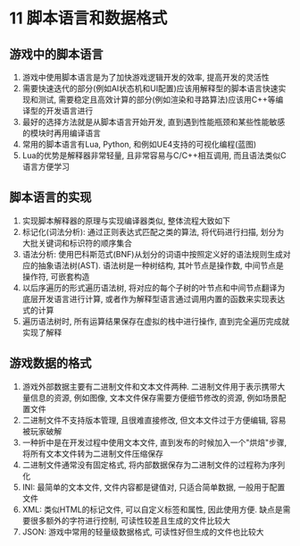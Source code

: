 # 11 脚本语言和数据格式

## 游戏中的脚本语言

1. 游戏中使用脚本语言是为了加快游戏逻辑开发的效率, 提高开发的灵活性
2. 需要快速迭代的部分(例如AI状态机和UI配置)应该用解释型的脚本语言快速实现和测试, 需要稳定且高效计算的部分(例如渲染和寻路算法)应该用C++等编译型的开发语言进行
3. 最好的选择方法就是从脚本语言开始开发, 直到遇到性能瓶颈和某些性能敏感的模块时再用编译语言
4. 常用的脚本语言有Lua, Python, 和例如UE4支持的可视化编程(蓝图)
5. Lua的优势是解释器非常轻量, 且非常容易与C/C++相互调用, 而且语法类似C语言方便学习

## 脚本语言的实现

1. 实现脚本解释器的原理与实现编译器类似, 整体流程大致如下
2. 标记化(词法分析): 通过正则表达式匹配之类的算法, 将代码进行扫描, 划分为大批关键词和标识符的顺序集合
3. 语法分析: 使用巴科斯范式(BNF)从划分的词语中按照定义好的语法规则生成对应的抽象语法树(AST). 语法树是一种树结构, 其叶节点是操作数, 中间节点是操作符, 可嵌套构造
4. 以后序遍历的形式遍历语法树, 将对应的每个子树的叶节点和中间节点翻译为底层开发语言进行计算, 或者作为解释型语言通过调用内置的函数来实现表达式的计算
5. 遍历语法树时, 所有运算结果保存在虚拟的栈中进行操作, 直到完全遍历完成就实现了解释

## 游戏数据的格式

1. 游戏外部数据主要有二进制文件和文本文件两种. 二进制文件用于表示携带大量信息的资源, 例如图像, 文本文件保存需要方便细节修改的资源, 例如场景配置文件
2. 二进制文件不支持版本管理, 且很难直接修改, 但文本文件过于方便编辑, 容易被玩家破解
3. 一种折中是在开发过程中使用文本文件, 直到发布的时候加入一个"烘焙"步骤, 将所有文本文件转为二进制文件压缩保存
4. 二进制文件通常没有固定格式, 将内部数据保存为二进制文件的过程称为序列化
5. INI: 最简单的文本文件, 文件内容都是键值对, 只适合简单数据, 一般用于配置文件
6. XML: 类似HTML的标记文件, 可以自定义标签和属性, 因此使用方便. 缺点是需要很多额外的字符进行控制, 可读性较差且生成的文件比较大
7. JSON: 游戏中常用的轻量级数据格式, 可读性好但生成的文件也比较大